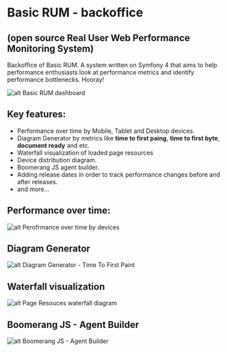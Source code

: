 # Basic RUM - backoffice
## (open source Real User Web Performance Monitoring System)

Backoffice of Basic RUM. A system written on Symfony 4 that aims to help performance enthusiasts look at performance metrics and identify performance bottlenecks. Hooray!

![alt Basic RUM dashboard](https://user-images.githubusercontent.com/1024001/56588192-2daffa80-65e3-11e9-9246-cf9ddefbcb03.png)

## Key features:
 - Performance over time by Mobile, Tablet and Desktop devices.
 - Diagram Generator by metrics like **time to first paing**, **time to first byte**, **document ready** and etc.
 - Waterfall visualization of loaded page resources
 - Device distribution diagram.
 - Boomerang JS agent builder.
 - Adding release dates in order to track performance changes before and after releases.
 - and more...

## Performance over time:
![alt Perofrmance over time by devices](https://user-images.githubusercontent.com/1024001/56199386-1dc17500-603d-11e9-9127-ae4b29f4edc7.png)

## Diagram Generator
![alt Diagram Generator - Time To First Paint](https://user-images.githubusercontent.com/1024001/56456455-07812500-636d-11e9-8264-08fe39347047.png)

## Waterfall visualization
![alt Page Resouces waterfall diagram](https://user-images.githubusercontent.com/1024001/56456506-dc4b0580-636d-11e9-9702-99174e8449d0.png)

## Boomerang JS - Agent Builder
![alt Boomerang JS - Agent Builder](https://user-images.githubusercontent.com/1024001/56383429-0d1a2600-621a-11e9-985c-765f1ee3609d.png)
